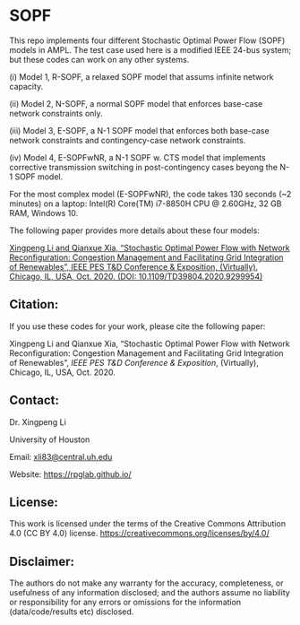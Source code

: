 # SOPF
This repo implements four different Stochastic Optimal Power Flow (SOPF) models in AMPL. The test case used here is a modified IEEE 24-bus system; but these codes can work on any other systems.


(i) Model 1, R-SOPF, a relaxed SOPF model that assums infinite network capacity.

(ii) Model 2, N-SOPF, a normal SOPF model that enforces base-case network constraints only.

(iii) Model 3, E-SOPF, a N-1 SOPF model that enforces both base-case network constraints and contingency-case network constraints.

(iv) Model 4, E-SOPFwNR, a N-1 SOPF w. CTS model that implements corrective transmission switching in post-contingency cases beyong the N-1 SOPF model.

For the most complex model (E-SOPFwNR), the code takes 130 seconds (~2 minutes) on a laptop: Intel(R) Core(TM) i7-8850H CPU @ 2.60GHz, 32 GB RAM, Windows 10.

The following paper provides more details about these four models: 

<a class="off" href="https://ieeexplore.ieee.org/document/9299954" target="_blank">Xingpeng Li and Qianxue Xia, “Stochastic Optimal Power Flow with Network Reconfiguration: Congestion Management and Facilitating Grid Integration of Renewables”, IEEE PES T&D Conference & Exposition, (Virtually), Chicago, IL, USA, Oct. 2020. (DOI: 10.1109/TD39804.2020.9299954)</a>

## Citation:
If you use these codes for your work, please cite the following paper:

Xingpeng Li and Qianxue Xia, “Stochastic Optimal Power Flow with Network Reconfiguration: Congestion Management and Facilitating Grid Integration of Renewables”, *IEEE PES T&D Conference & Exposition*, (Virtually), Chicago, IL, USA, Oct. 2020.

## Contact:
Dr. Xingpeng Li

University of Houston

Email: xli83@central.uh.edu

Website: https://rpglab.github.io/


## License:
This work is licensed under the terms of the Creative Commons Attribution 4.0 (CC BY 4.0) license. 
https://creativecommons.org/licenses/by/4.0/


## Disclaimer:
The authors do not make any warranty for the accuracy, completeness, or usefulness of any information disclosed; and the authors assume no liability or responsibility for any errors or omissions for the information (data/code/results etc) disclosed.
